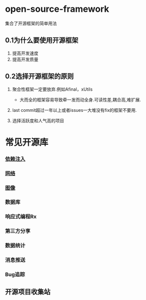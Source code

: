 # open-source-framework
集合了开源框架的简单用法


## 0.1为什么要使用开源框架

1. 提高开发速度
2. 提高开发质量

## 0.2选择开源框架的原则

1. 聚合性框架一定要放弃.例如Afinal，xUtils
	* 大而全的框架容易导致牵一发而动全身.可读性差,耦合高,难扩展.

2. last commit超过一年以上或者issues一大堆没有fix的框架不要用.

3. 选择活跃度和人气高的项目



# 常见开源库

### [依赖注入](https://github.com/jaysonn/open-source-framework/blob/master/Dependency.md)
### [网络](https://github.com/jaysonn/open-source-framework/blob/master/NetWork.md)
### [图像](https://github.com/jaysonn/open-source-framework/blob/master/Image.md)
### 数据库
### 响应式编程Rx
### 第三方分享
### 数据统计
### 消息推送
### Bug追踪
##  开源项目收集站
